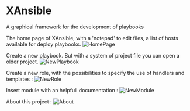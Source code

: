 # XAnsible
A graphical framework for the development of playbooks

The home page of XAnsible, with a 'notepad' to edit files, a list of hosts available for deploy playbooks.
![HomePage](https://raw.githubusercontent.com/wolfgit53/XAnsible/master/img/XAnsibleHome.png)

Create a new playbook. But with a system of project file you can open a older project.
![NewPlaybook](https://raw.githubusercontent.com/wolfgit53/XAnsible/master/img/XAnsibleNewPlaybook.png)

Create a new role, with the possibilities to specify the use of handlers and templates :
![NewRole](https://raw.githubusercontent.com/wolfgit53/XAnsible/master/img/XAnsibleNewRole.png)

Insert module with an helpfull documentation :
![NewModule](https://raw.githubusercontent.com/wolfgit53/XAnsible/master/img/XAnsibleModuleUse.png)

About this project :
![About](https://raw.githubusercontent.com/wolfgit53/XAnsible/master/img/XAnsibleAPropos.png)
